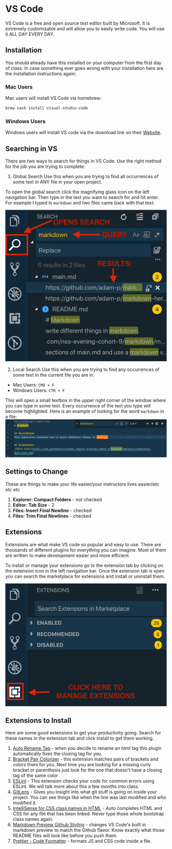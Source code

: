 # VS Code
VS Code is a free and open source text editor built by Microsoft.  It is extremely customizable and will allow you to easily write code.  You will use it ALL DAY EVERY DAY.

## Installation
You should already have this installed on your computer from the first day of class.  In case something ever goes wrong with your installation here are the installation instructions again:
### Mac Users
Mac users will install VS Code via homebrew:
```sh
brew cask install visual-studio-code
```
### Windows Users
Windows users will install VS code via the download link on their [Website](https://code.visualstudio.com/).

## Searching in VS
There are two ways to search for things in VS Code.  Use the right method for the job you are trying to complete:
1.  Global Search
Use this when you are trying to find all occurrences of some text in ANY file in your open project.

To open the global search click the magnifying glass icon on the left navigation bar.  Then type in the text you want to search for and hit enter.  For example I typed in `markdown` and two files came back with that text:

![global search](../images/vs_code_global_search.png)


2. Local Search
Use this when you are trying to find any occurrences of some text in the current file you are in.

* Mac Users: `CMD + F`
* Windows Users: `CTR + F`

This will open a small textbox in the upper right corner of the window where you can type in some text.  Every occurrence of the text you type will become highlighted.  Here is an example of looking for the word `markdown` in a file:
![local search](../images/vs_code_local_search.png)

## Settings to Change
These are things to make your life easier/your instructors lives easier/etc etc etc

1. **Explorer: Compact Folders** - not checked
1. **Editor: Tab Size** - 2
1. **Files: Insert Final Newline** - checked
1. **Files: Trim Final Newlines** - checked

## Extensions
Extensions are what make VS code so popular and easy to use.  There are thousands of different plugins for everything you can imagine.  Most of them are written to make development easier and more efficient.

To install or manage your extensions go to the extension tab by clicking on the extension icon in the left navigation bar.  Once the extension tab is open you can search the marketplace for extensions and install or uninstall them.

![Install extension location](../images/vs_code_extensions.png)


## Extensions to Install
Here are some good extensions to get your productivity going. Search for these names in the extension tab and click install to get them working.

1.  [Auto Rename Tag](https://github.com/formulahendry/vscode-auto-rename-tag) - when you decide to rename an html tag this plugin automatically fixes the closing tag for you.
2. [Bracket Pair Colorizer](https://github.com/CoenraadS/BracketPair) - this extension matches pairs of brackets and colors them for you.  Next time you are looking for a missing curly bracket or parenthesis just look for the one that doesn't have a closing tag of the same color
3. [ESLint](https://github.com/Microsoft/vscode-eslint) - This extension checks your code for common errors using ESLint.  We will talk more about this a few months into class.
4. [GitLens](https://github.com/eamodio/vscode-gitlens) - Gives you insight into what git stuff is going on inside your project.  You can see things like when the line was last modified and who modified it.
5. [IntelliSense for CSS class names in HTML](https://github.com/Zignd/HTML-CSS-Class-Completion) - Auto completes HTML and CSS for any file that has been linked.  Never type those whole bootstrap class names again.
6. [Markdown Preview Github Styling](https://github.com/mjbvz/vscode-github-markdown-preview-style) - changes VS Code's built in markdown preview to match the Github flavor.  Know exactly what those README files will look like before you push them.
7. [Prettier - Code Formatter](https://github.com/prettier/prettier-vscode) - formats JS and CSS code inside a file.
